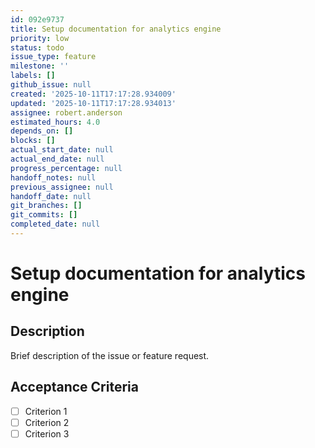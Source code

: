 ```yaml
---
id: 092e9737
title: Setup documentation for analytics engine
priority: low
status: todo
issue_type: feature
milestone: ''
labels: []
github_issue: null
created: '2025-10-11T17:17:28.934009'
updated: '2025-10-11T17:17:28.934013'
assignee: robert.anderson
estimated_hours: 4.0
depends_on: []
blocks: []
actual_start_date: null
actual_end_date: null
progress_percentage: null
handoff_notes: null
previous_assignee: null
handoff_date: null
git_branches: []
git_commits: []
completed_date: null
---
```


# Setup documentation for analytics engine

## Description

Brief description of the issue or feature request.

## Acceptance Criteria

- [ ] Criterion 1
- [ ] Criterion 2
- [ ] Criterion 3